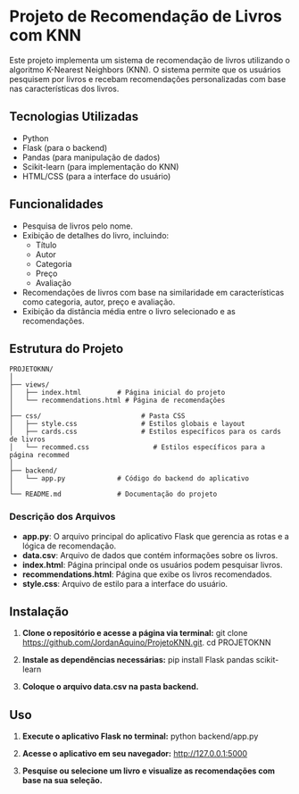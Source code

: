 # Projeto de Recomendação de Livros com KNN

Este projeto implementa um sistema de recomendação de livros utilizando o algoritmo K-Nearest Neighbors (KNN). O sistema permite que os usuários pesquisem por livros e recebam recomendações personalizadas com base nas características dos livros.

## Tecnologias Utilizadas

- Python
- Flask (para o backend)
- Pandas (para manipulação de dados)
- Scikit-learn (para implementação do KNN)
- HTML/CSS (para a interface do usuário)

## Funcionalidades

- Pesquisa de livros pelo nome.
- Exibição de detalhes do livro, incluindo:
  - Título
  - Autor
  - Categoria
  - Preço
  - Avaliação
- Recomendações de livros com base na similaridade em características como categoria, autor, preço e avaliação.
- Exibição da distância média entre o livro selecionado e as recomendações.

## Estrutura do Projeto

```plaintext
PROJETOKNN/
│
├── views/
│   ├── index.html         # Página inicial do projeto
│   └── recommendations.html # Página de recomendações
│
├── css/                         # Pasta CSS
│   ├── style.css                # Estilos globais e layout
│   ├── cards.css                # Estilos específicos para os cards de livros
│   └── recommed.css                # Estilos específicos para a página recommed
│
├── backend/
│   └── app.py             # Código do backend do aplicativo
│
└── README.md              # Documentação do projeto
```

### Descrição dos Arquivos

- **app.py**: O arquivo principal do aplicativo Flask que gerencia as rotas e a lógica de recomendação.
- **data.csv**: Arquivo de dados que contém informações sobre os livros.
- **index.html**: Página principal onde os usuários podem pesquisar livros.
- **recommendations.html**: Página que exibe os livros recomendados.
- **style.css**: Arquivo de estilo para a interface do usuário.

## Instalação

1. **Clone o repositório e acesse a página via terminal:**
   git clone <https://github.com/JordanAquino/ProjetoKNN.git>.
   cd PROJETOKNN

2. **Instale as dependências necessárias:**
   pip install Flask pandas scikit-learn

3. **Coloque o arquivo data.csv na pasta backend.**

## Uso

1. **Execute o aplicativo Flask no terminal:**
   python backend/app.py

2. **Acesse o aplicativo em seu navegador:**
   http://127.0.0.1:5000

3. **Pesquise ou selecione um livro e visualize as recomendações com base na sua seleção.**
